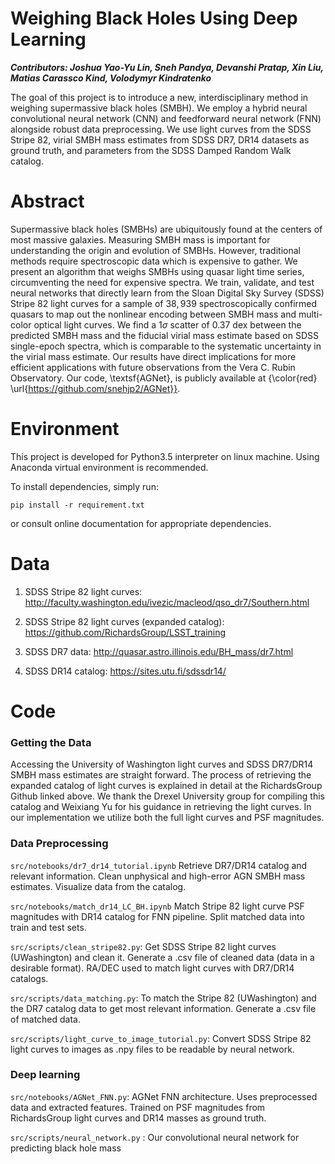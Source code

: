 # Weighing Black Holes Using Deep Learning
_**Contributors: Joshua Yao-Yu Lin, Sneh Pandya, Devanshi Pratap, Xin Liu, Matias Carassco Kind, Volodymyr Kindratenko**_

The goal of this project is to introduce a new, interdisciplinary method in weighing supermassive black holes (SMBH).  We employ a hybrid neural convolutional neural network (CNN) and feedforward neural network (FNN) alongside robust data preprocessing.  We use light curves from the SDSS Stripe 82, virial SMBH mass estimates from SDSS DR7, DR14 datasets as ground truth, and parameters from the SDSS Damped Random Walk catalog.

# Abstract
Supermassive black holes (SMBHs) are ubiquitously found at the centers of most massive galaxies. Measuring SMBH mass is important for understanding the origin and evolution of SMBHs. However, traditional methods require spectroscopic data which is expensive to gather. We present an algorithm that weighs SMBHs using quasar light time series, circumventing the need for expensive spectra. We train, validate, and test neural networks that directly learn from the Sloan Digital Sky Survey (SDSS) Stripe 82 light curves for a sample of $38,939$ spectroscopically confirmed quasars to map out the nonlinear encoding between SMBH mass and multi-color optical light curves. We find a 1$\sigma$ scatter of 0.37 dex between the predicted SMBH mass and the fiducial virial mass estimate based on SDSS single-epoch spectra, which is comparable to the systematic uncertainty in the virial mass estimate. Our results have direct implications for more efficient applications with future observations from the Vera C. Rubin Observatory. Our code, \textsf{AGNet}, is publicly available at
 {\color{red} \url{https://github.com/snehjp2/AGNet}}.
# Environment

This project is developed for Python3.5 interpreter on linux machine. Using Anaconda virtual environment is recommended.

To install dependencies, simply run:

`pip install -r requirement.txt`

or consult online documentation for appropriate dependencies.

# Data

1. SDSS Stripe 82 light curves: http://faculty.washington.edu/ivezic/macleod/qso_dr7/Southern.html

2. SDSS Stripe 82 light curves (expanded catalog): https://github.com/RichardsGroup/LSST_training

3. SDSS DR7 data: http://quasar.astro.illinois.edu/BH_mass/dr7.html

4. SDSS DR14 catalog: https://sites.utu.fi/sdssdr14/

# Code
### Getting the Data

Accessing the University of Washington light curves and SDSS DR7/DR14 SMBH mass estimates are straight forward.
The process of retrieving the expanded catalog of light curves is explained in detail at the RichardsGroup Github linked above.  We thank the Drexel University group for compiling this catalog and Weixiang Yu for his guidance in retrieving the light curves.  In our implementation we utilize both the full light curves and PSF magnitudes.

<!-- `src/data/dr14_LC.csv`
Data from RichardsGroup light curve catalog.  ML feature extraction pipeline doesn't use full light curves. The colors and bands in this data are directly from point-spread function (PSF) magnitudes.

`src/data/LCs/`
Stripe 82 light curves from Richards Group LSST_training repository.

`src/data/QSO_S82`
Stripe 82 light curves from University of Washington catalog. -->

### Data Preprocessing

`src/notebooks/dr7_dr14_tutorial.ipynb`
Retrieve DR7/DR14 catalog and relevant information.  Clean unphysical and high-error AGN SMBH mass estimates.  Visualize data from the catalog.
<!-- Outputs:
- `src/data/dr14_BH.csv` -->

`src/notebooks/match_dr14_LC_BH.ipynb`
Match Stripe 82 light curve PSF magnitudes with DR14 catalog for FNN pipeline.  Split matched data into train and test sets.
<!-- Outputs:
- `src/data/matched_dr14.csv`
- `src/data/TRAIN_dr14.csv`
- `src/data/TEST_dr14.csv` -->

`src/scripts/clean_stripe82.py`:
Get SDSS Stripe 82 light curves (UWashington) and clean it. Generate a .csv file of cleaned data (data in a desirable format). RA/DEC used to match light curves with DR7/DR14 catalogs.

`src/scripts/data_matching.py`:
To match the Stripe 82 (UWashington) and the DR7 catalog data to get most relevant information. Generate a .csv file of matched data.

`src/scripts/light_curve_to_image_tutorial.py`: Convert SDSS Stripe 82 light curves to images as .npy files to be readable by neural network.

<!--
`src/scripts/split_data.py`: Module to split data into training and testing sets.

`src/scripts/random_reject.py`: Script to randomly reject data points from light curve files and generate new numpy files.  Used to test lower-end benchmark of when network stops performing well. -->

### Deep learning

`src/notebooks/AGNet_FNN.py`: AGNet FNN architecture.  Uses preprocessed data and extracted features.  Trained on PSF magnitudes from RichardsGroup light curves and DR14 masses as ground truth.

`src/scripts/neural_network.py` : Our convolutional neural network for predicting black hole mass

<!-- `src/notebooks/plot_skymap.ipynb`: Skymap of complete Stripe 82 and DR7 datasets in radial ascension vs declination coordinates.

`src/notebooks/plot_mass_and_error.ipynb`:  Statistical analysis to visualize error information across all mass data and statistical analysis to visualize error information as a function of mass. As expected, lower mass SMBH have a wider spread of errors.

`src/notebooks/plot_light_curve.ipynb`: Example light curve of u,g,r,i,z bands and respective error information from Stripe 82 dataset and example of an unphysical light curve.  This is usually do to anomaly in telescope observation.  Such light curves are removed for training.

`src/notebooks/plot_simulated_light_curve.ipynb`:  Example of a simulated light curve using one standard deviation error from error information present in DR7 & S82 datasets.  Simulation assumes identical ID and redshift information from source light curve, and simulated new band magnitudes.

`src/notebooks/plot_2d_light_curve_image.ipynb` : Example of a 224 x 224 numpy array visualized as a image that will be fed into our neural network.  These images numpy images encode the same information as our light curves.

`src/notebooks/plot_z_simulated_results.ipynb` : Results for our neural network for redshift using our 10x simulated dataset.

`src/notebooks/plot_mass_simulated_results.ipynb` : Results for our neural network for mass using our 10x simulated dataset. -->

<!-- # Plots

<img src ="./plots/skymap.png" alt="plot" title="skymap" width="600" height="400" />

<img src ="./plots/mass_hist.png" alt="plot" title="mass histogram" width="600" height="400" />

<img src ="./plots/mass_scatter.png" alt="plot" title="mass scatter" width="600" height="400" />

<img src ="./plots/light_curve.png" alt="plot" title="light curve" width="600" height="400" />

<img src ="./plots/unphysical_LC.png" alt="plot" title="unphysical LC" width="600" height="400" />

<img src ="./plots/simulated_LC.png" alt="plot" title="simulated light curve" width="600" height="400" />

<img src ="./plots/morse_code.png" alt="plot" title="2D light curve image" width="500" height="500" />


# Results

<img src ="./plots/z_results.png" alt="plot" title="results for redshift" width="600" height="400" />

<img src ="./plots/mass_results.png" alt="plot" title="results for mass" width="600" height="400" />

<img src ="./plots/mass_results_z.png" alt="plot" title="results for mass" width="600" height="400" />

<img src ="./plots/mass_mass.png" alt="plot" title="results for mass" width="500" height="500" />

<img src ="./plots/z_z.png" alt="plot" title="results for redshift" width="500" height="500" />
 -->
<!-- # References

1. Pasquet-Itam, J., and J. Pasquet. “Deep Learning Approach for Classifying, Detecting Andpredicting Photometric Redshifts of Quasars in the Sloan DigitalSky Survey Stripe 82.” Astronomy & Astrophysics, vol. 611, 2018

2. Sun, Mouyuan et al. “Corona-Heated Accretion-Disk Reprocessing: A Physical Model to Decipher the Melody of AGN UV/Optical Twinkling.” The Astrophysical Journal 891.2 (2020): 178. Crossref. Web. -->
